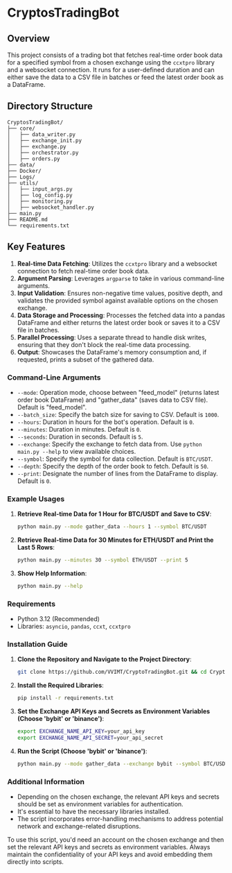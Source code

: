 # CryptosTradingBot

## Overview

This project consists of a trading bot that fetches real-time order book data for a specified symbol from a chosen exchange using the `ccxtpro` library and a websocket connection. It runs for a user-defined duration and can either save the data to a CSV file in batches or feed the latest order book as a DataFrame.

## Directory Structure

```
CryptosTradingBot/
├── core/
│   ├── data_writer.py
│   ├── exchange_init.py
│   ├── exchange.py
│   ├── orchestrator.py
│   ├── orders.py
├── data/
├── Docker/
├── Logs/
├── utils/
│   ├── input_args.py
│   ├── log_config.py
│   ├── monitoring.py
│   ├── websocket_handler.py
├── main.py
├── README.md
└── requirements.txt

```

## Key Features

1. **Real-time Data Fetching**: Utilizes the `ccxtpro` library and a websocket connection to fetch real-time order book data.
2. **Argument Parsing**: Leverages `argparse` to take in various command-line arguments.
3. **Input Validation**: Ensures non-negative time values, positive depth, and validates the provided symbol against available options on the chosen exchange.
4. **Data Storage and Processing**: Processes the fetched data into a pandas DataFrame and either returns the latest order book or saves it to a CSV file in batches.
5. **Parallel Processing**: Uses a separate thread to handle disk writes, ensuring that they don't block the real-time data processing.
6. **Output**: Showcases the DataFrame's memory consumption and, if requested, prints a subset of the gathered data.

### Command-Line Arguments

- `--mode`: Operation mode, choose between "feed_model" (returns latest order book DataFrame) and "gather_data" (saves data to CSV file). Default is "feed_model".
- `--batch_size`: Specify the batch size for saving to CSV. Default is `1000`.
- `--hours`: Duration in hours for the bot's operation. Default is `0`.
- `--minutes`: Duration in minutes. Default is `0`.
- `--seconds`: Duration in seconds. Default is `5`.
- `--exchange`: Specify the exchange to fetch data from. Use `python main.py --help` to view available choices.
- `--symbol`: Specify the symbol for data collection. Default is `BTC/USDT`.
- `--depth`: Specify the depth of the order book to fetch. Default is `50`.
- `--print`: Designate the number of lines from the DataFrame to display. Default is `0`.

### Example Usages

1. **Retrieve Real-time Data for 1 Hour for BTC/USDT and Save to CSV**:
   ```bash
   python main.py --mode gather_data --hours 1 --symbol BTC/USDT
   ```

2. **Retrieve Real-time Data for 30 Minutes for ETH/USDT and Print the Last 5 Rows**:
   ```bash
   python main.py --minutes 30 --symbol ETH/USDT --print 5
   ```

3. **Show Help Information**:
   ```bash
   python main.py --help
   ```

### Requirements

- Python 3.12 (Recommended)
- Libraries: `asyncio`, `pandas`, `ccxt`, `ccxtpro`

### Installation Guide

1. **Clone the Repository and Navigate to the Project Directory**:
   ```bash
   git clone https://github.com/VVIMT/CryptoTradingBot.git && cd CryptoTradingBot
   ```

2. **Install the Required Libraries**:
   ```bash
   pip install -r requirements.txt
   ```

3. **Set the Exchange API Keys and Secrets as Environment Variables (Choose 'bybit' or 'binance')**:
   ```bash
   export EXCHANGE_NAME_API_KEY=your_api_key
   export EXCHANGE_NAME_API_SECRET=your_api_secret
   ```

4. **Run the Script (Choose 'bybit' or 'binance')**:
   ```bash
   python main.py --mode gather_data --exchange bybit --symbol BTC/USDT > output.log 2>&1 &
   ```

### Additional Information

- Depending on the chosen exchange, the relevant API keys and secrets should be set as environment variables for authentication.
- It's essential to have the necessary libraries installed.
- The script incorporates error-handling mechanisms to address potential network and exchange-related disruptions.

To use this script, you'd need an account on the chosen exchange and then set the relevant API keys and secrets as environment variables. Always maintain the confidentiality of your API keys and avoid embedding them directly into scripts.
